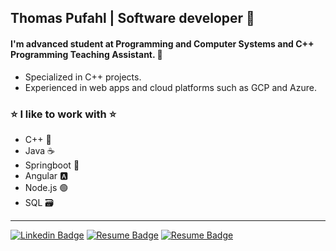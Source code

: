 ## Thomas Pufahl | Software developer 🚀 

#### I'm advanced student at Programming and Computer Systems and C++ Programming Teaching Assistant. 🫡

* Specialized in C++ projects.
* Experienced in web apps and cloud platforms such as GCP and Azure. 

### ⭐ I like to work with ⭐
* C++ 🔵
* Java ☕
* Springboot 🍃
* Angular 🅰️
* Node.js 🟢
* SQL 🗃️
---
[![Linkedin Badge](https://img.shields.io/badge/-thomaspufahl-0e76a8?style=flat&labelColor=0e76a8&logo=linkedin&logoColor=white)](https://www.linkedin.com/in/thomaspufahl/)  [![Resume Badge](https://img.shields.io/badge/-CV_ENG-d20001?style=flat&labelColor=d20001&logo=DocuSign&logoColor=white)](https://drive.google.com/file/d/1XBDsVbPnSuVzjNg8dS0L76kNFTrE7a5O/view?usp=sharing) [![Resume Badge](https://img.shields.io/badge/-CV_ESP-d20001?style=flat&labelColor=d20001&logo=DocuSign&logoColor=white)](https://drive.google.com/file/d/1RMn07nkqDrKt0ihXoixYfk1WhRZ2rr6c/view?usp=sharing)